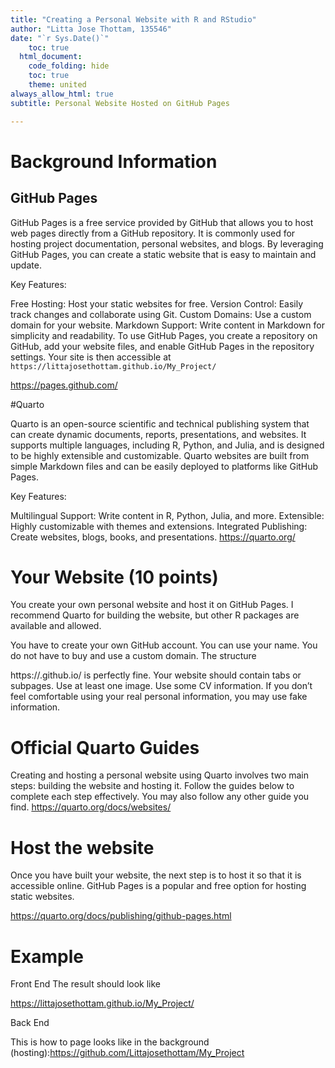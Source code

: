 ```yaml
---
title: "Creating a Personal Website with R and RStudio"
author: "Litta Jose Thottam, 135546"
date: "`r Sys.Date()`"
    toc: true
  html_document:
    code_folding: hide
    toc: true
    theme: united
always_allow_html: true
subtitle: Personal Website Hosted on GitHub Pages

---
```

# Background Information
## GitHub Pages
GitHub Pages is a free service provided by GitHub that allows you to host web pages directly from a GitHub repository. It is commonly used for hosting project documentation, personal websites, and blogs. By leveraging GitHub Pages, you can create a static website that is easy to maintain and update.

Key Features:

Free Hosting: Host your static websites for free.
Version Control: Easily track changes and collaborate using Git.
Custom Domains: Use a custom domain for your website.
Markdown Support: Write content in Markdown for simplicity and readability.
To use GitHub Pages, you create a repository on GitHub, add your website files, and enable GitHub Pages in the repository settings. Your site is then accessible at `https://littajosethottam.github.io/My_Project/`

https://pages.github.com/

#Quarto

Quarto is an open-source scientific and technical publishing system that can create dynamic documents, reports, presentations, and websites. It supports multiple languages, including R, Python, and Julia, and is designed to be highly extensible and customizable. Quarto websites are built from simple Markdown files and can be easily deployed to platforms like GitHub Pages.

Key Features:

Multilingual Support: Write content in R, Python, Julia, and more.
Extensible: Highly customizable with themes and extensions.
Integrated Publishing: Create websites, blogs, books, and presentations.
https://quarto.org/

# Your Website (10 points)

You create your own personal website and host it on GitHub Pages. I recommend Quarto for building the website, but other R packages are available and allowed.

You have to create your own GitHub account. You can use your name. You do not have to buy and use a custom domain. The structure

https://<username>.github.io/<repository> is perfectly fine.
Your website should contain tabs or subpages. Use at least one image. Use some CV information. If you don’t feel comfortable using your real personal information, you may use fake information.

# Official Quarto Guides
Creating and hosting a personal website using Quarto involves two main steps: building the website and hosting it. Follow the guides below to complete each step effectively. You may also follow any other guide you find.
https://quarto.org/docs/websites/

# Host the website
Once you have built your website, the next step is to host it so that it is accessible online. GitHub Pages is a popular and free option for hosting static websites.

https://quarto.org/docs/publishing/github-pages.html

# Example
Front End
The result should look like

https://littajosethottam.github.io/My_Project/

Back End

This is how to page looks like in the background (hosting):https://github.com/Littajosethottam/My_Project



